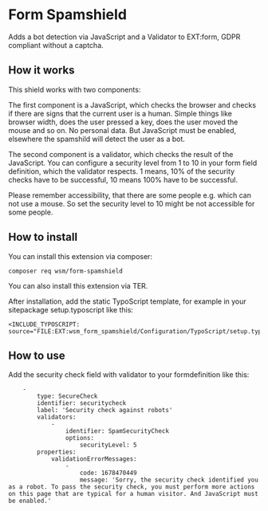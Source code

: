 # Form Spamshield

Adds a bot detection via JavaScript and a Validator to EXT:form, GDPR compliant without a captcha.

## How it works

This shield works with two components:

The first component is a JavaScript, which checks the browser and checks if there are signs that
the current user is a human. Simple things like browser width, does the user pressed a key, does the user moved the mouse and so on.
No personal data. But JavaScript must be enabled, elsewhere the spamshild will detect the user as a bot.

The second component is a validator, which checks the result of the JavaScript.
You can configure a security level from 1 to 10 in your form field definition, which the validator respects.
1 means, 10% of the security checks have to be successful, 10 means 100% have to be successful.

Please remember accessibility, that there are some people e.g. which can not use a mouse. So set the security level to 10 might be not accessible for some people.

## How to install

You can install this extension via composer:

```
composer req wsm/form-spamshield

```

You can also install this extension via TER.

After installation, add the static TypoScript template, for example in your sitepackage setup.typoscript like this:

```
<INCLUDE_TYPOSCRIPT: source="FILE:EXT:wsm_form_spamshield/Configuration/TypoScript/setup.typoscript">

```



## How to use

Add the security check field with validator to your formdefinition like this:

```
    -
        type: SecureCheck
        identifier: securitycheck
        label: 'Security check against robots'
        validators:
            -
                identifier: SpamSecurityCheck
                options:
                    securityLevel: 5
        properties:
            validationErrorMessages:
                -
                    code: 1678470449
                    message: 'Sorry, the security check identified you as a robot. To pass the security check, you must perform more actions on this page that are typical for a human visitor. And JavaScript must be enabled.'

```

